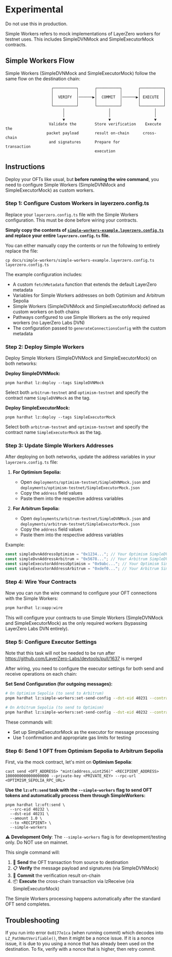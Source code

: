 # Experimental

Do not use this in production.

Simple Workers refers to mock implementations of LayerZero workers for testnet uses. This includes SimpleDVNMock and SimpleExecutorMock contracts.

## Simple Workers Flow

Simple Workers (SimpleDVNMock and SimpleExecutorMock) follow the same flow on the destination chain:

```
                    ┌──────────┐       ┌──────────┐       ┌──────────┐
                    │          │       │          │       │          │
                    │  VERIFY  │──────▶│  COMMIT  │──────▶│ EXECUTE  │
                    │          │       │          │       │          │
                    └──────────┘       └──────────┘       └──────────┘
                         │                   │                   │
                         │                   │                   │
                         ▼                   ▼                   ▼
                   Validate the        Store verification    Execute the
                  packet payload       result on-chain      cross-chain
                   and signatures      Prepare for          transaction
                                       execution
```

## Instructions

Deploy your OFTs like usual, but **before running the wire command**, you need to configure Simple Workers (SimpleDVNMock and SimpleExecutorMock) as custom workers.

### Step 1: Configure Custom Workers in layerzero.config.ts

Replace your `layerzero.config.ts` file with the Simple Workers configuration. This must be done before wiring your contracts.

**Simply copy the contents of [`simple-workers-example.layerzero.config.ts`](./simple-workers-example.layerzero.config.ts) and replace your entire `layerzero.config.ts` file.**

You can either manually copy the contents or run the following to entirely replace the file:

```
cp docs/simple-workers/simple-workers-example.layerzero.config.ts layerzero.config.ts
```

The example configuration includes:

- A custom `fetchMetadata` function that extends the default LayerZero metadata
- Variables for Simple Workers addresses on both Optimism and Arbitrum Sepolia
- Simple Workers (SimpleDVNMock and SimpleExecutorMock) defined as custom workers on both chains
- Pathways configured to use Simple Workers as the only required workers (no LayerZero Labs DVN)
- The configuration passed to `generateConnectionsConfig` with the custom metadata

### Step 2: Deploy Simple Workers

Deploy Simple Workers (SimpleDVNMock and SimpleExecutorMock) on both networks:

**Deploy SimpleDVNMock:**

```
pnpm hardhat lz:deploy --tags SimpleDVNMock
```

Select both `arbitrum-testnet` and `optimism-testnet` and specify the contract name `SimpleDVNMock` as the tag.

**Deploy SimpleExecutorMock:**

```
pnpm hardhat lz:deploy --tags SimpleExecutorMock
```

Select both `arbitrum-testnet` and `optimism-testnet` and specify the contract name `SimpleExecutorMock` as the tag.

### Step 3: Update Simple Workers Addresses

After deploying on both networks, update the address variables in your `layerzero.config.ts` file:

1. **For Optimism Sepolia:**

   - Open `deployments/optimism-testnet/SimpleDVNMock.json` and `deployments/optimism-testnet/SimpleExecutorMock.json`
   - Copy the `address` field values
   - Paste them into the respective address variables

2. **For Arbitrum Sepolia:**
   - Open `deployments/arbitrum-testnet/SimpleDVNMock.json` and `deployments/arbitrum-testnet/SimpleExecutorMock.json`
   - Copy the `address` field values
   - Paste them into the respective address variables

Example:

```typescript
const simpleDvnAddressOptimism = "0x1234..."; // Your Optimism SimpleDVNMock address
const simpleDvnAddressArbitrum = "0x5678..."; // Your Arbitrum SimpleDVNMock address
const simpleExecutorAddressOptimism = "0x9abc..."; // Your Optimism SimpleExecutorMock address
const simpleExecutorAddressArbitrum = "0xdef0..."; // Your Arbitrum SimpleExecutorMock address
```

### Step 4: Wire Your Contracts

Now you can run the wire command to configure your OFT connections with the Simple Workers:

```bash
pnpm hardhat lz:oapp:wire
```

This will configure your contracts to use Simple Workers (SimpleDVNMock and SimpleExecutorMock) as the only required workers (bypassing LayerZero Labs DVN entirely).

### Step 5: Configure Executor Settings

Note that this task will not be needed to be run after https://github.com/LayerZero-Labs/devtools/pull/1637 is merged

After wiring, you need to configure the executor settings for both send and receive operations on each chain:

**Set Send Configuration (for outgoing messages):**

```bash
# On Optimism Sepolia (to send to Arbitrum)
pnpm hardhat lz:simple-workers:set-send-config --dst-eid 40231 --contract-name MyOFTMock --network optimism-testnet

# On Arbitrum Sepolia (to send to Optimism)
pnpm hardhat lz:simple-workers:set-send-config --dst-eid 40232 --contract-name MyOFTMock --network arbitrum-testnet
```

These commands will:
- Set up SimpleExecutorMock as the executor for message processing
- Use 1 confirmation and appropriate gas limits for testing

### Step 6: Send 1 OFT from **Optimism Sepolia** to **Arbitrum Sepolia**

First, via the mock contract, let's mint on **Optimism Sepolia**:

```
cast send <OFT_ADDRESS> "mint(address,uint256)" <RECIPIENT_ADDRESS> 1000000000000000000 --private-key <PRIVATE_KEY> --rpc-url <OPTIMISM_SEPOLIA_RPC_URL>
```

**Use the `lz:oft:send` task with the `--simple-workers` flag to send OFT tokens and automatically process them through SimpleWorkers:**

```
pnpm hardhat lz:oft:send \
  --src-eid 40232 \
  --dst-eid 40231 \
  --amount 1.0 \
  --to <RECIPIENT> \
  --simple-workers
```

⚠️ **Development Only**: The `--simple-workers` flag is for development/testing only. Do NOT use on mainnet.

This single command will:

1. 🚀 **Send** the OFT transaction from source to destination
2. 📋 **Verify** the message payload and signatures (via SimpleDVNMock)
3. 📝 **Commit** the verification result on-chain
4. 📦 **Execute** the cross-chain transaction via lzReceive (via SimpleExecutorMock)

The Simple Workers processing happens automatically after the standard OFT send completes.

## Troubleshooting

If you run into error `0x0177e1ca` (when running commit) which decodes into `LZ_PathNotVerifiable()`, then it might be a nonce issue. If it is a nonce issue, it is due to you using a nonce that has already been used on the destination. To fix, verify with a nonce that is higher, then retry commit.
